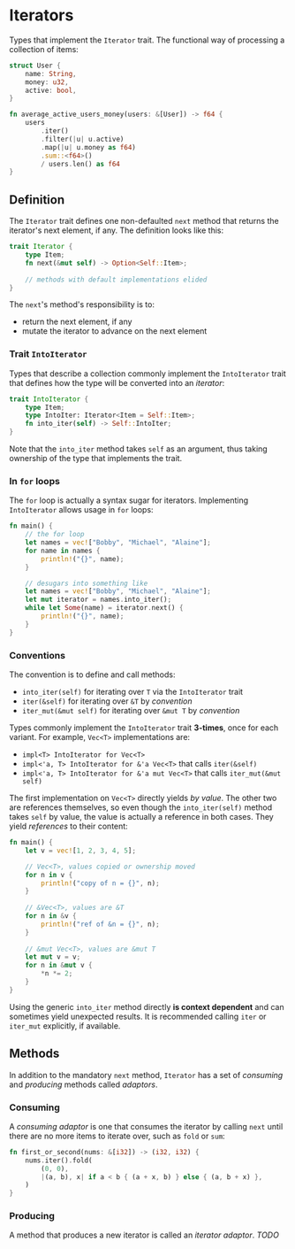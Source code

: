 # Iterators

Types that implement the `Iterator` trait. The functional way of processing
a collection of items:

```rust
struct User {
    name: String,
    money: u32,
    active: bool,
}

fn average_active_users_money(users: &[User]) -> f64 {
    users
        .iter()
        .filter(|u| u.active)
        .map(|u| u.money as f64)
        .sum::<f64>()
        / users.len() as f64
}
```

## Definition

The `Iterator` trait defines one non-defaulted `next` method that returns the
iterator's next element, if any. The definition looks like this:

```rust
trait Iterator {
    type Item;
    fn next(&mut self) -> Option<Self::Item>;
    
    // methods with default implementations elided
}
```

The `next`'s method's responsibility is to:
- return the next element, if any
- mutate the iterator to advance on the next element

### Trait `IntoIterator`

Types that describe a collection commonly implement the `IntoIterator` trait that
defines how the type will be converted into an _iterator_:

```rust
trait IntoIterator {
    type Item;
    type IntoIter: Iterator<Item = Self::Item>;
    fn into_iter(self) -> Self::IntoIter;
}
```

Note that the `into_iter` method takes `self` as an argument, thus taking ownership
of the type that implements the trait.

### In `for` loops

The `for` loop is actually a syntax sugar for iterators. Implementing `IntoIterator`
allows usage in `for` loops:

```rust
fn main() {
    // the for loop
    let names = vec!["Bobby", "Michael", "Alaine"];
    for name in names {
        println!("{}", name);
    }

    // desugars into something like
    let names = vec!["Bobby", "Michael", "Alaine"];
    let mut iterator = names.into_iter();
    while let Some(name) = iterator.next() {
        println!("{}", name);
    }
}
```

### Conventions

The convention is to define and call methods:
- `into_iter(self)` for iterating over `T` via the `IntoIterator` trait
- `iter(&self)` for iterating over `&T` by _convention_
- `iter_mut(&mut self)` for iterating over `&mut T` by _convention_

Types commonly implement the `IntoIterator` trait **3-times**, once for each
variant. For example, `Vec<T>` implementations are:
- `impl<T> IntoIterator for Vec<T>`
- `impl<'a, T> IntoIterator for &'a Vec<T>` that calls `iter(&self)`
- `impl<'a, T> IntoIterator for &'a mut Vec<T>` that calls `iter_mut(&mut self)`

The first implementation on `Vec<T>` directly yields _by value_. The other two
are references themselves, so even though the `into_iter(self)` method takes
`self` by value, the value is actually a reference in both cases. They yield
_references_ to their content:

```rust
fn main() {
    let v = vec![1, 2, 3, 4, 5];

    // Vec<T>, values copied or ownership moved
    for n in v {
        println!("copy of n = {}", n);
    }
    
    // &Vec<T>, values are &T
    for n in &v {
        println!("ref of &n = {}", n);
    }
    
    // &mut Vec<T>, values are &mut T
    let mut v = v;
    for n in &mut v {
        *n *= 2;
    }
}
```

Using the generic `into_iter` method directly **is context dependent**  and can
sometimes yield unexpected results. It is recommended calling `iter` or `iter_mut`
explicitly, if available.

## Methods

In addition to the mandatory `next` method, `Iterator` has a set of _consuming_
and _producing_ methods called _adaptors_.

### Consuming

A _consuming adaptor_ is one that consumes the iterator by calling `next` until
there are no more items to iterate over, such as `fold` or `sum`:

```rust
fn first_or_second(nums: &[i32]) -> (i32, i32) {
    nums.iter().fold(
        (0, 0),
        |(a, b), x| if a < b { (a + x, b) } else { (a, b + x) },
    )
}
```

### Producing

A method that produces a new iterator is called an _iterator adaptor_. _TODO_


